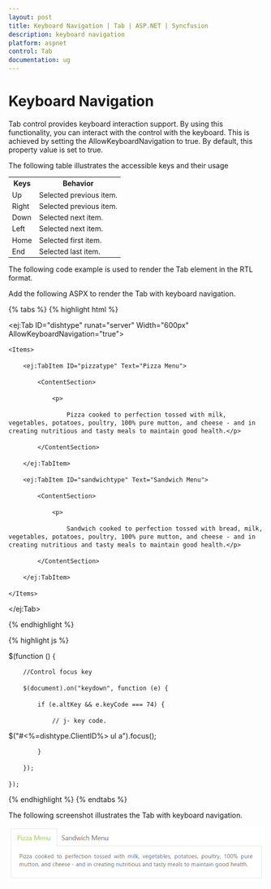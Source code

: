 ```yaml
---
layout: post
title: Keyboard Navigation | Tab | ASP.NET | Syncfusion
description: keyboard navigation
platform: aspnet
control: Tab
documentation: ug
---
```


# Keyboard Navigation

Tab control provides keyboard interaction support. By using this functionality, you can interact with the control with the keyboard. This is achieved by setting the AllowKeyboardNavigation to true. By default, this property value is set to true.

The following table illustrates the accessible keys and their usage

<table>
<tr>
<th>
Keys</th><th>
Behavior</th></tr>
<tr>
<td>
Up</td><td>
Selected previous item.</td></tr>
<tr>
<td>
Right</td><td>
Selected previous item.</td></tr>
<tr>
<td>
Down</td><td>
Selected next item.</td></tr>
<tr>
<td>
Left</td><td>
Selected next item.</td></tr>
<tr>
<td>
Home</td><td>
Selected first item.</td></tr>
<tr>
<td>
End</td><td>
Selected last item.</td></tr>
</table>
The following code example is used to render the Tab element in the RTL format. 

Add the following ASPX to render the Tab with keyboard navigation.

{% tabs %}
{% highlight html %}

<ej:Tab ID="dishtype" runat="server" Width="600px" AllowKeyboardNavigation="true">

    <Items>

        <ej:TabItem ID="pizzatype" Text="Pizza Menu">

            <ContentSection>

                <p>

                    Pizza cooked to perfection tossed with milk, vegetables, potatoes, poultry, 100% pure mutton, and cheese - and in creating nutritious and tasty meals to maintain good health.</p>

            </ContentSection>

        </ej:TabItem>

        <ej:TabItem ID="sandwichtype" Text="Sandwich Menu">

            <ContentSection>

                <p>

                    Sandwich cooked to perfection tossed with bread, milk, vegetables, potatoes, poultry, 100% pure mutton, and cheese - and in creating nutritious and tasty meals to maintain good health.</p>

            </ContentSection>

        </ej:TabItem>

    </Items>

</ej:Tab>

{% endhighlight %}


{% highlight js %}

$(function () {

        //Control focus key

        $(document).on("keydown", function (e) {

            if (e.altKey && e.keyCode === 74) {

                // j- key code.

$("#<%=dishtype.ClientID%> ul a").focus();

            }

        });

    });

{% endhighlight %}
{% endtabs %}


The following screenshot illustrates the Tab with keyboard navigation.

![](Keyboard-Navigation_images/Keyboard-Navigation_img1.png) 